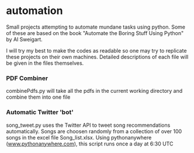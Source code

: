 # automation
Small projects attempting to automate mundane tasks using python. Some of these are based on the book "Automate the Boring Stuff Using Python" by Al Sweigart.

I will try my best to make the codes as readable so one may try to replicate these projects on their own machines. Detailed descriptions of each file will be given in the files themselves.

### PDF Combiner

combinePdfs.py will take all the pdfs in the current working directory and combine them into one file

### Automatic Twitter 'bot'

song_tweet.py uses the Twitter API to tweet song recommendations automatically. Songs are choosen randomly from a collection of over 100 songs in the excel file Song_list.xlsx. Using pythonanywhere (www.pythonanywhere.com), this script runs once a day at 6:30 UTC
